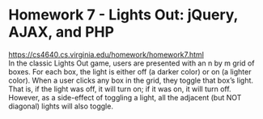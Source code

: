 # Homework 7 - Lights Out: jQuery, AJAX, and PHP <br />
https://cs4640.cs.virginia.edu/homework/homework7.html <br />
In the classic Lights Out game, users are presented with an n by m grid of boxes. For each box, the light is either off (a darker color) or on (a lighter color). When a user clicks any box in the grid, they toggle that box’s light. That is, if the light was off, it will turn on; if it was on, it will turn off. However, as a side-effect of toggling a light, all the adjacent (but NOT diagonal) lights will also toggle.
